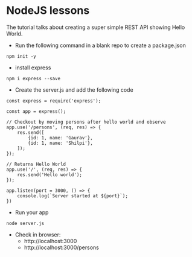 # NodeJS lessons

The tutorial talks about creating a super simple REST API showing Hello World.

* Run the following command in a blank repo to create a package.json
````
npm init -y
````
* install express
````
npm i express --save
````
* Create the server.js and add the following code
````
const express = require('express');

const app = express();

// Checkout by moving persons after hello world and observe
app.use('/persons', (req, res) => {
    res.send([
        {id: 1, name: 'Gaurav'},
        {id: 1, name: 'Shilpi'},
    ]);
});

// Returns Hello World
app.use('/', (req, res) => {
    res.send('Hello world');
});

app.listen(port = 3000, () => {
    console.log(`Server started at ${port}`);
})
````
* Run your app
````
node server.js
````
* Check in browser:
    * http://localhost:3000
    * http://localhost:3000/persons